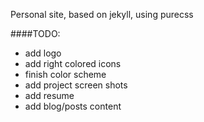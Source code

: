 Personal site, based on jekyll, using purecss

####TODO:

- add logo
- add right colored icons
- finish color scheme
- add project screen shots
- add resume
- add blog/posts content